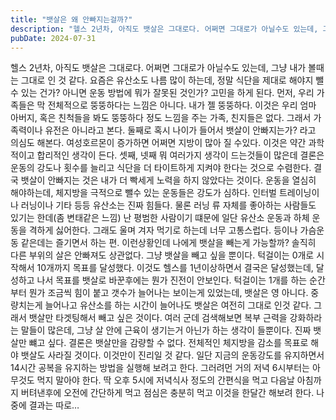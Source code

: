 ```yaml
---
title: "뱃살은 왜 안빠지는걸까?"
description: "헬스 2년차, 아직도 뱃살은 그대로다. 어쩌면 그대로가 아닐수도 있는데, 그냥 내가 볼때는 그대로 인 것 같다. 요즘은 유산소도 나름 많이 하는데, 정말 식단을 제대로 해야지 뺄수 있는 건가? 아니면 운동 방법에 뭐가 잘못된 것인가? 고민을 하게 된다.  먼저, 우리 가족들은 막 전체적..."
pubDate: 2024-07-31
---
```


헬스 2년차, 아직도 뱃살은 그대로다. 어쩌면 그대로가 아닐수도 있는데, 그냥 내가 볼때는 그대로 인 것 같다. 요즘은 유산소도 나름 많이 하는데, 정말 식단을 제대로 해야지 뺄수 있는 건가? 아니면 운동 방법에 뭐가 잘못된 것인가? 고민을 하게 된다.
먼저, 우리 가족들은 막 전체적으로 뚱뚱하다는 느낌은 아니다. 내가 젤 뚱뚱하다. 이것은 우리 엄마 아버지, 혹은 친척들을 봐도 뚱뚱하다 정도 느낌을 주는 가족, 친지들은 없다. 그래서 가족력이나 유전은 아니라고 본다.
둘째로 혹시 나이가 들어서 뱃살이 안빠지는가? 라고 의심도 해본다. 여성호르몬이 증가하면 어쩌면 지방이 많아 질 수있다. 이것은 약간 과학적이고 합리적인 생각이 든다.
셋째, 넷째 뭐 여러가지 생각이 드는것들이 많은데 결론은 운동의 강도나 횟수를 늘리고 식단을 더 타이트하게 지켜야 한다는 것으로 수렴한다. 결국 뱃살이 안빠지는 것은 내가 더 빡세게 노력을 하지 않았다는 것이다.
운동을 열심히 해야하는데, 체지방을 극적으로 뺄수 있는 운동들은 강도가 심하다. 인터벌 트레이닝이나 러닝이나 기타 등등 유산소는 진짜 힘들다. 물론 러닝 류 자체를 좋아하는 사람들도 있기는 한데(좀 변태같은 느낌) 난 평범한 사람이기 떄문에 일단 유산소 운동과 하체 운동을 격하게 싫어한다. 그래도 울며 겨자 먹기로 하는데 너무 고통스럽다. 등이나 가슴운동 같은데는 즐기면서 하는 편. 이런상황인데 나에게 뱃살을 빼는게 가능할까?
솔직히 다른 부위의 살은 안빠져도 상관없다. 그냥 뱃살을 빼고 싶을 뿐이다. 턱걸이는 0개로 시작해서 10개까지 목표를 달성했다. 이것도 헬스를 1년이상하면서 결국은 달성했는데, 달성하고 나서 목표를 뱃살로 바꾼후에는 뭔가 진전이 안보인다. 턱걸이는 1개를 하는 순간부터 뭔가 조금씩 힘이 붙고 갯수가 늘어나는 보이는게 있었는데, 뱃살은 영 아니다. 중량치는게 늘어나고 유산소를 하는 시간이 늘어나도 뱃살은 여전히 그대로 인것 같다. 그래서 뱃살만 타겟팅해서 빼고 싶은 것이다.
여러 군데 검색해보면 복부 근력을 강화하라는 말들이 많은데, 그냥 살 안에 근육이 생기는거 아닌가 하는 생각이 들뿐이다. 진짜 뱃살만 뺴고 싶다.
결론은 뱃살만을 감량할 수 없다. 전체적인 체지방을 감소를 목표로 해야 뱃살도 사라질 것이다. 이것만이 진리일 것 같다. 일단 지금의 운동강도를 유지하면서 14시간 공복을 유지하는 방법을 실행해 보려고 한다. 그러려먼 거의 저녁 6시부터는 아무것도 먹지 말아야 한다. 딱 오후 5시에 저녁식사 정도의 간편식을 먹고 다음날 아침까지 버텨낸후에 오전에 간단하게 먹고 점심은 충분히 먹고 이것을 한달간 해보려 한다. 나중에 결과는 따로…